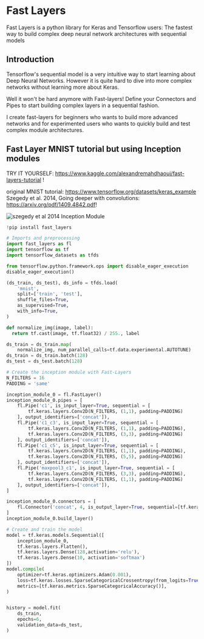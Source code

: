 # Fast Layers
Fast Layers is a python library for Keras and Tensorflow users: The fastest way to build complex deep neural network architectures with sequential models



## Introduction
Tensorflow's sequential model is a very intuitive way to start learning about Deep Neural Networks.
However it is quite hard to dive into more complex networks without learning more about Keras.

Well it won't be hard anymore with Fast-layers! Define your Connectors and Pipes to start building complex layers in a sequential fashion.

I create fast-layers for beginners who wants to build more advanced networks and for experimented users who wants to quickly build and test complex module architectures.



## Fast Layer MNIST tutorial but using Inception modules

TRY IT YOURSELF: https://www.kaggle.com/alexandremahdhaoui/fast-layers-tutorial !

original MNIST tutorial: https://www.tensorflow.org/datasets/keras_example
Szegedy et al. 2014, Going deeper with convolutions: https://arxiv.org/pdf/1409.4842.pdf!

![szegedy et al 2014 Inception Module](https://user-images.githubusercontent.com/80970827/112069667-863ff780-8b6c-11eb-8c90-52c3cbc7917a.png)


```python
!pip install fast_layers

# Imports and preprocessing
import fast_layers as fl
import tensorflow as tf
import tensorflow_datasets as tfds

from tensorflow.python.framework.ops import disable_eager_execution
disable_eager_execution()

(ds_train, ds_test), ds_info = tfds.load(
    'mnist',
    split=['train', 'test'],
    shuffle_files=True,
    as_supervised=True,
    with_info=True,
)

def normalize_img(image, label):
  return tf.cast(image, tf.float32) / 255., label

ds_train = ds_train.map(
    normalize_img, num_parallel_calls=tf.data.experimental.AUTOTUNE)
ds_train = ds_train.batch(128)
ds_test = ds_test.batch(128)
```

```python
# Create the inception module with Fast-Layers
N_FILTERS = 16
PADDING = 'same'

inception_module_0 = fl.FastLayer()
inception_module_0.pipes = [
    fl.Pipe('c1', is_input_layer=True, sequential = [
        tf.keras.layers.Conv2D(N_FILTERS, (1,1), padding=PADDING)
    ], output_identifiers=['concat']),
    fl.Pipe('c1_c3', is_input_layer=True, sequential = [
        tf.keras.layers.Conv2D(N_FILTERS, (1,1), padding=PADDING),
        tf.keras.layers.Conv2D(N_FILTERS, (3,3), padding=PADDING)
    ], output_identifiers=['concat']),
    fl.Pipe('c1_c5', is_input_layer=True, sequential = [
        tf.keras.layers.Conv2D(N_FILTERS, (1,1), padding=PADDING),
        tf.keras.layers.Conv2D(N_FILTERS, (5,5), padding=PADDING)
    ], output_identifiers=['concat']),
    fl.Pipe('maxpool3_c1', is_input_layer=True, sequential = [
        tf.keras.layers.Conv2D(N_FILTERS, (3,3), padding=PADDING),
        tf.keras.layers.Conv2D(N_FILTERS, (1,1), padding=PADDING)
    ], output_identifiers=['concat']),
]

inception_module_0.connectors = [
    fl.Connector('concat', 4, is_output_layer=True, sequential=[tf.keras.layers.Concatenate(axis=-1)])
]
inception_module_0.build_layer()
```

```python
# Create and train the model
model = tf.keras.models.Sequential([
    inception_module_0,
    tf.keras.layers.Flatten(),
    tf.keras.layers.Dense(128,activation='relu'),
    tf.keras.layers.Dense(10, activation='softmax')
])
model.compile(
    optimizer=tf.keras.optimizers.Adam(0.001),
    loss=tf.keras.losses.SparseCategoricalCrossentropy(from_logits=True),
    metrics=[tf.keras.metrics.SparseCategoricalAccuracy()],
)


history = model.fit(
    ds_train,
    epochs=6,
    validation_data=ds_test,
)

```
